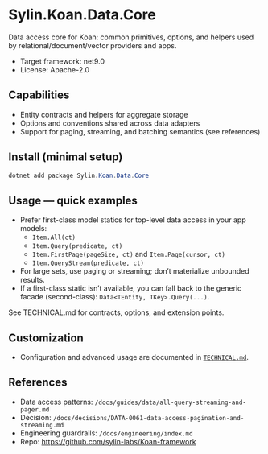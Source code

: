 # Sylin.Koan.Data.Core

Data access core for Koan: common primitives, options, and helpers used by relational/document/vector providers and apps.

- Target framework: net9.0
- License: Apache-2.0

## Capabilities
- Entity contracts and helpers for aggregate storage
- Options and conventions shared across data adapters
- Support for paging, streaming, and batching semantics (see references)

## Install (minimal setup)

```powershell
dotnet add package Sylin.Koan.Data.Core
```

## Usage — quick examples

- Prefer first-class model statics for top-level data access in your app models:
	- `Item.All(ct)`
	- `Item.Query(predicate, ct)`
	- `Item.FirstPage(pageSize, ct)` and `Item.Page(cursor, ct)`
	- `Item.QueryStream(predicate, ct)`
- For large sets, use paging or streaming; don’t materialize unbounded results.
- If a first-class static isn’t available, you can fall back to the generic facade (second-class): `Data<TEntity, TKey>.Query(...)`.

See TECHNICAL.md for contracts, options, and extension points.

## Customization
- Configuration and advanced usage are documented in [`TECHNICAL.md`](./TECHNICAL.md).

## References
- Data access patterns: `/docs/guides/data/all-query-streaming-and-pager.md`
- Decision: `/docs/decisions/DATA-0061-data-access-pagination-and-streaming.md`
- Engineering guardrails: `/docs/engineering/index.md`
- Repo: https://github.com/sylin-labs/Koan-framework
